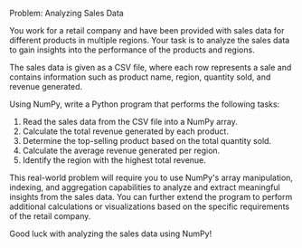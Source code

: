 Problem: Analyzing Sales Data

You work for a retail company and have been provided with sales data for different products in multiple regions. Your task is to analyze the sales data to gain insights into the performance of the products and regions.

The sales data is given as a CSV file, where each row represents a sale and contains information such as product name, region, quantity sold, and revenue generated.

Using NumPy, write a Python program that performs the following tasks:

1. Read the sales data from the CSV file into a NumPy array.
2. Calculate the total revenue generated by each product.
3. Determine the top-selling product based on the total quantity sold.
4. Calculate the average revenue generated per region.
5. Identify the region with the highest total revenue.

This real-world problem will require you to use NumPy's array manipulation, indexing, and aggregation capabilities to analyze and extract meaningful insights from the sales data. You can further extend the program to perform additional calculations or visualizations based on the specific requirements of the retail company.

Good luck with analyzing the sales data using NumPy!